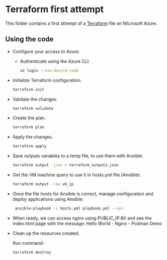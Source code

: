 # Terraform first attempt

This folder contains a first attempt of a [Terraform](https://www.terraform.io/) file on Microsoft Azure.

## Using the code

* Configure your access to Azure.

  * Authenticate using the Azure CLI.

    ```bash
    az login --use-device-code 
    ```
 
* Initialize Terraform configuration.

  ```bash
  terraform init
  ```

* Validate the changes.

  ```bash
  terraform validate
  ```

* Create the plan.

  ```bash
  terraform plan
  ```

* Apply the changes.

  ```bash
  terraform apply
  ```

* Save outputs variables to a temp file, to use them with Ansible:

  ```bash
  terraform output -json > terraform_outputs.json
  ```

* Get the VM machine query to use it in hosts.yml file (Ansible):

  ```bash
  terraform output -raw vm_ip
  ```

* Once the file hosts for Ansible is correct, manage configuration and deploy applications using Ansible:

  ```bash
   ansible-playbook -i hosts.yml playbook.yml --vvv
  ```

* When ready, we can access nginx using PUBLIC_IP:80 and see the index.html page with the message: 
  Hello World - Nginx - Podman Demo


* Clean up the resources created.
  
  Run command:

  ```bash
  terraform destroy
  ```